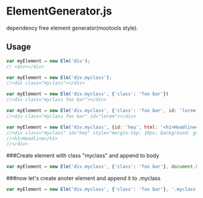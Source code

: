 # ElementGenerator.js
dependency free element generator(mootools style).

## Usage
```js
var myElement = new Elm('div');
// <div></div>

var myElement = new Elm('div.myclass');
//<div class="myclass"></div>

var myElement = new Elm('div.myclass', {'class': 'foo bar'})
//<div class="myclass foo bar"></div>

var myElement = new Elm('div.myclass', {'class': 'foo bar', id: 'lorem'})
//<div class="myclass foo bar" id="lorem"></div>

var myElement = new Elm('div.myclass', {id: 'hey', html: '<h1>Headline</h1>', css: {'background': 'green', 'margin-top': '10px'}});
//<div class="myclass" id="hey" style="margin-top: 10px; background: green;">
//<h1>Headline</h1>
//</div>
```
###Create element with class "myclass" and append to body
```js
var myElement = new Elm('div.myclass', {'class': 'foo bar'}, document.body);
```

###now let's create anoter element and append it to .myclass
```js
var myElement = new Elm('div.myclass', {'class': 'foo bar'}, '.myclass');
```
